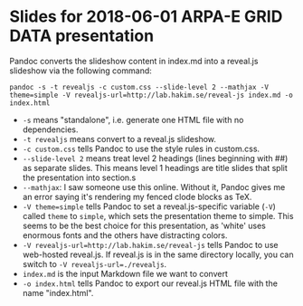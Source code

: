 # Slides for 2018-06-01 ARPA-E GRID DATA presentation

Pandoc converts the slideshow content in index.md into a reveal.js slideshow via the following command:

```
pandoc -s -t revealjs -c custom.css --slide-level 2 --mathjax -V theme=simple -V revealjs-url=http://lab.hakim.se/reveal-js index.md -o index.html
```

- `-s` means "standalone", i.e. generate one HTML file with no dependencies.
- `-t revealjs` means convert to a reveal.js slideshow.
- `-c custom.css` tells Pandoc to use the style rules in custom.css.
- `--slide-level 2` means treat level 2 headings (lines beginning with ##) as separate slides. This means level 1 headings are title slides that split the presentation into section.s
- `--mathjax`: I saw someone use this online. Without it, Pandoc gives me an error saying it's rendering my fenced clode blocks as TeX.
- `-V theme=simple` tells Pandoc to set a reveal.js-specific variable (`-V`) called `theme` to `simple`, which sets the presentation theme to simple. This seems to be the best choice for this presentation, as 'white' uses enormous fonts and the others have distracting colors.
- `-V revealjs-url=http://lab.hakim.se/reveal-js` tells Pandoc to use web-hosted reveal.js. If reveal.js is in the same directory locally, you can switch to `-V revealjs-url=./revealjs`.
- `index.md` is the input Markdown file we want to convert
- `-o index.html` tells Pandoc to export our reveal.js HTML file with the name "index.html".
